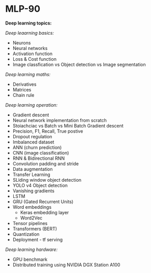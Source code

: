 # MLP-90
**Deep learning topics:**

*Deep leaarning basics:*
- Neurons
- Neural networks
- Activation function
- Loss & Cost function
- Image classfication vs Object detection vs Image segmentation 

*Deep learning maths:*
- Derivatives
- Matrices
- Chain rule

*Deep learning operation:*
- Gradient descent
- Neural network implementation from scratch   
- Stoiachciac vs Batch vs Mini Batch Gradient descent
- Precision, F1, Recall, True postive
- Dropout regulation
- Imbalanced dataset 
- ANN (churn prediction)
- CNN (image classification)
- RNN & Bidirectional RNN
- Convolution padding and stride
- Data augmentation
- Transfer Learning
- SLiding window object detection
- YOLO v4 Object detection
- Vanishing gradients
- LSTM
- GRU (Gated Recurrent Units)
- Word embeddings
  - Keras embedding layer
  - Word2Vec
- Tensor pipelines
- Transformers (BERT)
- Quantization
- Deployment -  tf serving 

*Deep learning hardware:*
- GPU benchmark
- Distributed training using NVIDIA DGX Station A100 
